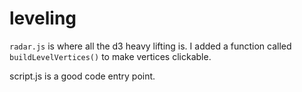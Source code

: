 # leveling

`radar.js` is where all the d3 heavy lifting is. I added a function called `buildLevelVertices()` to make vertices clickable.

script.js is a good code entry point.

